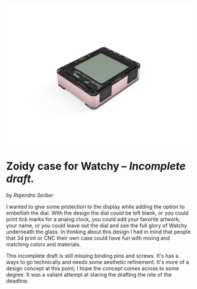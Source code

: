 ![Zoidy Render](Zoidy_2021-Mar-17_01-36-44PM-000_CustomizedView14703990948.png)

# Zoidy case for Watchy – *Incomplete draft.*

*by Rajendra Serber*

I wanted to give some protection to the display while adding the option to embellish the dial. With the design the dial could be left blank, or you could print tick marks for a analog clock,  you could add your favorite artwork, your name, or you could leave out the dial and see the full glory of Watchy underneath the glass. In thinking about this design I had in mind that people that 3d print or CNC their own case could have fun with mixing and matching colors and materials.

This incomplete draft is still missing binding pins and screws. It's has a ways to go technically and needs some aesthetic refinement. It's more of a design concept at this point; I hope the concept comes across to some degree. It was a valiant attempt at staring the drafting the nite of the deadline.